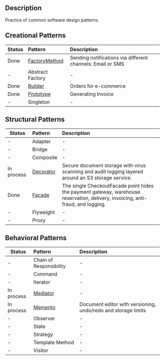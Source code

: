 ## Description

Practice of common software design patterns.


## Creational Patterns

 Status | Pattern                                    | Description                                                |
|--------|:-------------------------------------------|:-----------------------------------------------------------|
| Done   | [FactoryMethod](Creational/FactoryMethod)  | Sending notifications via different channels: Email or SMS |
| -      | Abstract Factory                           | -                                                          |
| Done   | [Builder](Creational/Builder)              | Orders for e-commerce                                      |
| Done   | [Prototype](Creational/Prototype)          | Generating Invoice                                         |
| -      | Singleton                                  | -                                                          |

## Structural Patterns

 Status     | Pattern                           | Description                                                                                                                     |
|------------|:----------------------------------|:--------------------------------------------------------------------------------------------------------------------------------|
| -          | Adapter                           | -                                                                                                                               |
| -          | Bridge                            | -                                                                                                                               |
| -          | Composite                         | -                                                                                                                               |
| In process | [Decorator](Structural/Decorator) | Secure document storage with virus scanning and audit logging layered around an S3 storage service.                             |
| Done       | [Facade](Structural/Facade)       | The single CheckoutFacade point hides the payment gateway, warehouse reservation, delivery, invoicing, anti-fraud, and logging. |
| -          | Flyweight                         | -                                                                                                                               |
| -          | Proxy                             | -                                                                                                                               |


## Behavioral Patterns

 Status      | Pattern                                         | Description                                                   |
|-------------|:------------------------------------------------|:--------------------------------------------------------------|
| -           | Chain of Responsibility                         | -                                                             |
| -           | Command                                         | -                                                             |
| -           | Iterator                                        | -                                                             |
| In process  | [Mediator](Behavioral/Mediator)                 | -                                                             |
| In process  | [Memento](Behavioral/Memento)                   | Document editor with versioning, undo/redo and storage limits |
| -           | Observer                                        | -                                                             |
| -           | State                                           | -                                                             |
| -           | Strategy                                        | -                                                             |
| -           | Template Method                                 | -                                                             |
| -           | Visitor                                         | -                                                             |
